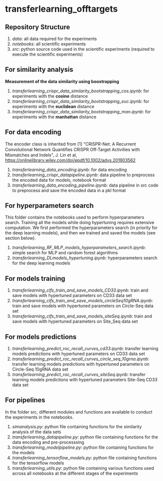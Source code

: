 # transferlearning_offtargets

## Repository Structure

1. _data_: all data required for the experiments
2. _notebooks_: all scientific experiments
3. _src_: python source code used in the scientific experiments (required to execute the scientific experiments)


## For similarity analysis

**Measurement of the data similarity using boostrapping**

1. _transferlearning_crispr_data_similarity_bootstrapping_cos.ipynb_: for experiments with the **cosine** distance
2. _transferlearning_crispr_data_similarity_bootstrapping_euc.ipynb_: for experiments with the **euclidean** distance
3. _transferlearning_crispr_data_similarity_bootstrapping_man.ipynb_: for experiments with the **manhattan** distance


## For data encoding 

The encoder class is inherited from [1] "CRISPR-Net: A Recurrent Convolutional Network Quantiﬁes CRISPR Off-Target Activities with Mismatches and Indels", J. Lin et al, https://onlinelibrary.wiley.com/doi/epdf/10.1002/advs.201903562

1. _transferlearning_data_encoding.ipynb_: for data encoding
2. _transferlearning_crispr_datapipeline.ipynb_: data pipeline to preprocess the encoded data for models, notebook format
3. _transferlearning_data_encoding_pipeline.ipynb_: data pipeline in src code to preprocess and save the encoded data in a pkl format


## For hyperparameters search 

This folder contains the notebooks used to perform hyperparameters search. 
Training all the models while doing hypertuning requires extensive computation.
We first performed the hyperparameters search (in priority for the deep learning models), and then we trained and saved the models (see section below).

1. _transferlearning_RF_MLP_models_hyperparameters_search.ipynb_: simple search for MLP and random forest algorithms
2. _transferlearning_DLmodels_hypertuning.ipynb_: hyperparameters search for the deep learning models


## For models training

1. _transferlearning_clfs_train_and_save_models_CD33.ipynb_: train and save models with hypertuned parameters on CD33 data set
2. _transferlearning_clfs_train_and_save_models_circleSeq10gRNA.ipynb_: train and save models with hypertuned parameters on Circle-Seq data set
3. _transferlearning_clfs_train_and_save_models_siteSeq.ipynb_: train and save models with hypertuned parameters on Site_Seq data set


## For models predictions

1. _transferlearning_predict_roc_recall_curves_cd33.ipynb_: transfer learning models predictions with hypertuned parameters on CD33 data set
2. _transferlearning_predict_roc_recall_curves_circle_seq_10grna.ipynb_: transfer learning models predictions with hypertuned parameters on Circle-Seq 10gRNA data set
3. _transferlearning_predict_roc_recall_curves_siteSeq.ipynb_: transfer learning models predictions with hypertuned parameters Site-Seq CD33 data set 

## For pipelines

In the folder src, different modules and functions are available to conduct the experiments in the notebooks.

1. _simanalysis.py_: python file containing functions for the similarity analysis of the data sets
2. _transferlearning_datapipeline.py_: python file containing functions for the data encoding and pre-processsing
3. _transferlearning_modelpipeline.py_: python file containing functions for the models
4. _transferlearning_tensorflow_models.py_: python file containing functions for the tensorflow models
5. _transferlearning_utils.py_: python file containing various functions used across all notebooks at the different stages of the experiments

